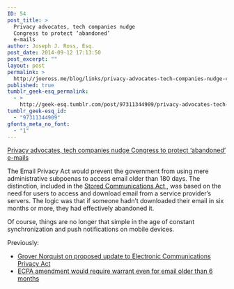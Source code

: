 ```yaml
---
ID: 54
post_title: >
  Privacy advocates, tech companies nudge
  Congress to protect ‘abandoned’
  e-mails
author: Joseph J. Ross, Esq.
post_date: 2014-09-12 17:13:50
post_excerpt: ""
layout: post
permalink: >
  http://joeross.me/blog/links/privacy-advocates-tech-companies-nudge-congress/
published: true
tumblr_geek-esq_permalink:
  - >
    http://geek-esq.tumblr.com/post/97311344909/privacy-advocates-tech-companies-nudge-congress
tumblr_geek-esq_id:
  - "97311344909"
gfonts_meta_no_font:
  - "1"
---
```

<a href='http://www.washingtonpost.com/blogs/the-switch/wp/2014/09/11/privacy-advocates-tech-companies-nudge-congress-to-protect-abandoned-e-mails/'>Privacy advocates, tech companies nudge Congress to protect ‘abandoned’ e-mails</a><div class="link_description"><p>The Email Privacy Act would prevent the government from using mere administrative subpoenas to access email older than 180 days. The distinction, included in the <a href="http://en.wikipedia.org/wiki/Stored_Communications_Act" target="_blank">Stored Communications Act </a>, was based on the need for users to access and download email from a service provider&#8217;s servers. The logic was that if someone hadn&#8217;t downloaded their email in six months or more, they had effectively abandoned it.</p>

<p>Of course, things are no longer that simple in the age of constant synchronization and push notifications on mobile devices.</p>

<p>Previously:</p>

<ul><li><a href="http://joeross.me/post/36668699448/grover-norquist-on-proposed-update-to-electronic" target="_blank">Grover Norquist on proposed update to Electronic Communications Privacy Act</a></li>
<li><a href="http://joeross.me/post/44787478393/ecpa-amendment-would-require-warrant-even-for-email" target="_blank">ECPA amendment would require warrant even for email older than 6 months</a></li>
</ul></div>